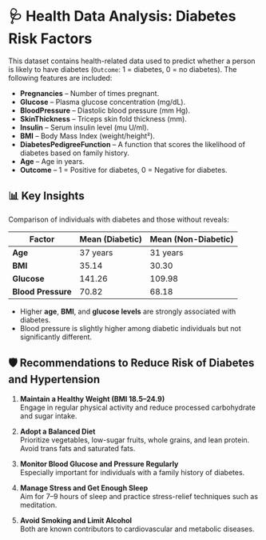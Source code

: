 
# 🩺 Health Data Analysis: Diabetes Risk Factors

This dataset contains health-related data used to predict whether a person is likely to have diabetes (`Outcome`: 1 = diabetes, 0 = no diabetes). The following features are included:

- **Pregnancies** – Number of times pregnant.
- **Glucose** – Plasma glucose concentration (mg/dL).
- **BloodPressure** – Diastolic blood pressure (mm Hg).
- **SkinThickness** – Triceps skin fold thickness (mm).
- **Insulin** – Serum insulin level (mu U/ml).
- **BMI** – Body Mass Index (weight/height²).
- **DiabetesPedigreeFunction** – A function that scores the likelihood of diabetes based on family history.
- **Age** – Age in years.
- **Outcome** – 1 = Positive for diabetes, 0 = Negative for diabetes.

## 📊 Key Insights

Comparison of individuals with diabetes and those without reveals:

| Factor            | Mean (Diabetic) | Mean (Non-Diabetic) |
|------------------|-----------------|---------------------|
| **Age**           | 37 years        | 31 years            |
| **BMI**           | 35.14           | 30.30               |
| **Glucose**       | 141.26          | 109.98              |
| **Blood Pressure**| 70.82           | 68.18               |

- Higher **age**, **BMI**, and **glucose levels** are strongly associated with diabetes.
- Blood pressure is slightly higher among diabetic individuals but not significantly different.

## 🛡️ Recommendations to Reduce Risk of Diabetes and Hypertension

1. **Maintain a Healthy Weight (BMI 18.5–24.9)**  
   Engage in regular physical activity and reduce processed carbohydrate and sugar intake.

2. **Adopt a Balanced Diet**  
   Prioritize vegetables, low-sugar fruits, whole grains, and lean protein. Avoid trans fats and saturated fats.

3. **Monitor Blood Glucose and Pressure Regularly**  
   Especially important for individuals with a family history of diabetes.

4. **Manage Stress and Get Enough Sleep**  
   Aim for 7–9 hours of sleep and practice stress-relief techniques such as meditation.

5. **Avoid Smoking and Limit Alcohol**  
   Both are known contributors to cardiovascular and metabolic diseases.
